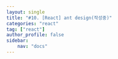 ```yaml
---
layout: single
title: "#10. [React] ant design(작성중)"
categories: "react"
tag: ["react"]
author_profile: false
sidebar: 
    nav: "docs"
---
```






